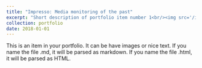```yaml
---
title: "Impresso: Media monitoring of the past"
excerpt: "Short description of portfolio item number 1<br/><img src='/images/500x300.png'>"
collection: portfolio
date: 2018-01-01
---
```


This is an item in your portfolio. It can be have images or nice text. If you name the file .md, it will be parsed as markdown. If you name the file .html, it will be parsed as HTML.
